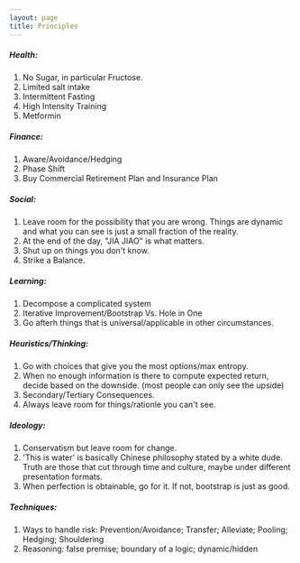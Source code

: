 ```yaml
---
layout: page
title: Principles
---
```


##### Health:

1. No Sugar, in particular Fructose.
2. Limited salt intake
3. Intermittent Fasting
4. High Intensity Training
5. Metformin

##### Finance:

1. Aware/Avoidance/Hedging
2. Phase Shift
3. Buy Commercial Retirement Plan and Insurance Plan

##### Social:

1. Leave room for the possibility that you are wrong. Things are dynamic and what you can see is just a small fraction of the reality.
2. At the end of the day, "JIA JIAO" is what matters.
3. Shut up on things you don't know.
4. Strike a Balance.

##### Learning:

1. Decompose a complicated system
2. Iterative Improvement/Bootstrap Vs. Hole in One
3. Go afterh things that is universal/applicable in other circumstances.

##### Heuristics/Thinking:

1. Go with choices that give you the most options/max entropy.
2. When no enough information is there to compute expected return, decide based on the downside. (most people can only see the upside)
3. Secondary/Tertiary Consequences.
4. Always leave room for things/rationle you can't see.  

##### Ideology:

1. Conservatism but leave room for change.
2. 'This is water' is basically Chinese philosophy stated by a white dude. Truth are those that cut through time and culture, maybe under different presentation formats.
3. When perfection is obtainable, go for it. If not, bootstrap is just as good.

##### Techniques:

1. Ways to handle risk: Prevention/Avoidance; Transfer; Alleviate; Pooling; Hedging; Shouldering
2. Reasoning: false premise; boundary of a logic; dynamic/hidden
